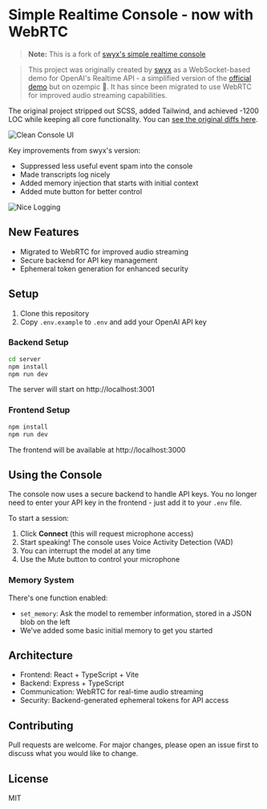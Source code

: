 # Simple Realtime Console - now with WebRTC

> **Note:** This is a fork of [swyx's simple realtime console](https://github.com/swyxio/simple-realtime-console)

> This project was originally created by [swyx](https://github.com/swyxio) as a WebSocket-based demo for OpenAI's Realtime API - a simplified version of the [official demo](https://github.com/openai/openai-realtime-console) but on ozempic 💉. It has since been migrated to use WebRTC for improved audio streaming capabilities.

The original project stripped out SCSS, added Tailwind, and achieved -1200 LOC while keeping all core functionality. You can [see the original diffs here](https://github.com/openai/openai-realtime-console/compare/main...swyxio:simple-realtime-console:main?expand=1).

![Clean Console UI](https://github.com/user-attachments/assets/695e0dae-0a14-4128-98b3-faf1b121e23c)

Key improvements from swyx's version:
- Suppressed less useful event spam into the console
- Made transcripts log nicely
- Added memory injection that starts with initial context
- Added mute button for better control

![Nice Logging](https://github.com/user-attachments/assets/5d259f29-dee7-4e10-98b8-850248450e21)

## New Features

- Migrated to WebRTC for improved audio streaming
- Secure backend for API key management
- Ephemeral token generation for enhanced security

## Setup

1. Clone this repository
2. Copy `.env.example` to `.env` and add your OpenAI API key

### Backend Setup

```bash
cd server
npm install
npm run dev
```

The server will start on http://localhost:3001

### Frontend Setup

```bash
npm install
npm run dev
```

The frontend will be available at http://localhost:3000

## Using the Console

The console now uses a secure backend to handle API keys. You no longer need to enter your API key in the frontend - just add it to your `.env` file.

To start a session:
1. Click **Connect** (this will request microphone access)
2. Start speaking! The console uses Voice Activity Detection (VAD)
3. You can interrupt the model at any time
4. Use the Mute button to control your microphone

### Memory System

There's one function enabled:
- `set_memory`: Ask the model to remember information, stored in a JSON blob on the left
- We've added some basic initial memory to get you started

## Architecture

- Frontend: React + TypeScript + Vite
- Backend: Express + TypeScript
- Communication: WebRTC for real-time audio streaming
- Security: Backend-generated ephemeral tokens for API access

## Contributing

Pull requests are welcome. For major changes, please open an issue first to discuss what you would like to change.

## License

MIT
